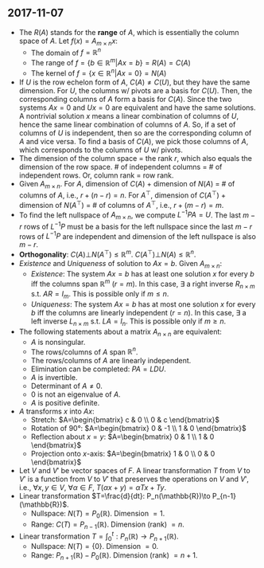 ## 2017-11-07

- The $R(A)$ stands for the __range__ of $A$, which is essentially the column space of $A$. Let $f(x)=A_{m×n}x$:
    - The domain of $f=\mathbb{R}^n$
    - The range of $f=\{b\in\mathbb{R}^m|Ax=b\}=R(A)=C(A)$
    - The kernel of $f=\{x\in\mathbb{R}^n|Ax=0\}=N(A)$
- If $U$ is the row echelon form of $A$, $C(A)≠C(U)$, but they have the same dimension. For $U$, the columns w/ pivots are a basis for $C(U)$. Then, the corresponding columns of $A$ form a basis for $C(A)$. Since the two systems $Ax=0$ and $Ux=0$ are equivalent and have the same solutions. A nontrivial solution $x$ means a linear combination of columns of $U$, hence the same linear combination of columns of $A$. So, if a set of columns of $U$ is independent, then so are the corresponding column of $A$ and vice versa. To find a basis of $C(A)$, we pick those columns of $A$, which corresponds to the columns of $U$ w/ pivots.
- The dimension of the column space = the rank $r$, which also equals the dimension of the row space. # of independent columns = # of independent rows. Or, column rank = row rank.
- Given $A_{m×n}$. For $A$, dimension of $C(A)$ $+$ dimension of $N(A)$ = # of columns of $A$, i.e., $r+(n-r)=n$. For $A^\top$, dimension of $C(A^\top)$ $+$ dimension of $N(A^\top)$ = # of columns of $A^\top$, i.e., $r+(m-r)=m$.
- To find the left nullspace of $A_{m×n}$, we compute $L^{-1}PA=U$. The last $m-r$ rows of $L^{-1}P$ must be a basis for the left nullspace since the last $m-r$ rows of $L^{-1}P$ are independent and dimension of the left nullspace is also $m-r$.
- __Orthogonality__: $C(A)\bot N(A^\top)≤\mathbb{R}^m$. $C(A^\top)\bot N(A)≤\mathbb{R}^n$.
- _Existence_ and _Uniqueness_ of solution to $Ax=b$. Given $A_{m×n}$:
    - _Existence_: The system $Ax=b$ has at least one solution $x$ for every $b$ iff the columns span $\mathbb{R}^m$ ($r=m$). In this case, $\exists$ a right inverse $R_{n\times m}$ s.t. $AR=I_m$. This is possible only if $m≤n$.
    - _Uniqueness_: The system $Ax=b$ has at most one solution $x$ for every $b$ iff the columns are linearly independent ($r=n$). In this case, $\exists$ a left inverse $L_{n\times m}$ s.t. $LA=I_n$. This is possible only if $m≥n$.
- The following statements about a matrix $A_{n\times n}$ are equivalent:
    - $A$ is nonsingular.
    - The rows/columns of $A$ span $\mathbb{R}^n$.
    - The rows/columns of $A$ are linearly independent.
    - Elimination can be completed: $PA=LDU$.
    - $A$ is invertible.
    - Determinant of $A≠0$.
    - $0$ is not an eigenvalue of $A$.
    - $A$ is positive definite.
- $A$ transforms $x$ into $Ax$:
    - Stretch: $A=\begin{bmatrix} c & 0 \\ 0 & c \end{bmatrix}$
    - Rotation of 90°: $A=\begin{bmatrix} 0 & -1 \\ 1 & 0 \end{bmatrix}$
    - Reflection about $x=y$: $A=\begin{bmatrix} 0 & 1 \\ 1 & 0 \end{bmatrix}$
    - Projection onto $x$-axis: $A=\begin{bmatrix} 1 & 0 \\ 0 & 0 \end{bmatrix}$
- Let $V$ and $V'$ be vector spaces of $F$. A linear transformation $T$ from $V$ to $V'$ is a function from $V$ to $V'$ that preserves the operations on $V$ and $V'$, i.e., $∀x,y\in V$, $∀α\in F$, $T(αx+y)=αTx+Ty$.
- Linear transformation $T=\frac{d}{dt}: P_n(\mathbb{R})\to  P_{n-1}(\mathbb{R})$.
    - Nullspace: $N(T)=P_0(\mathbb{R})$. Dimension $=1$.
    - Range: $C(T)=P_{n-1}(\mathbb{R})$. Dimension (rank) $=n$.
- Linear transformation $T=\int_0^t: P_n(\mathbb{R})\to  P_{n+1}(\mathbb{R})$.
    - Nullspace: $N(T)=\{0\}$. Dimension $=0$.
    - Range: $P_{n+1}(\mathbb{R})-P_0(\mathbb{R})$. Dimension (rank) $=n+1$.
